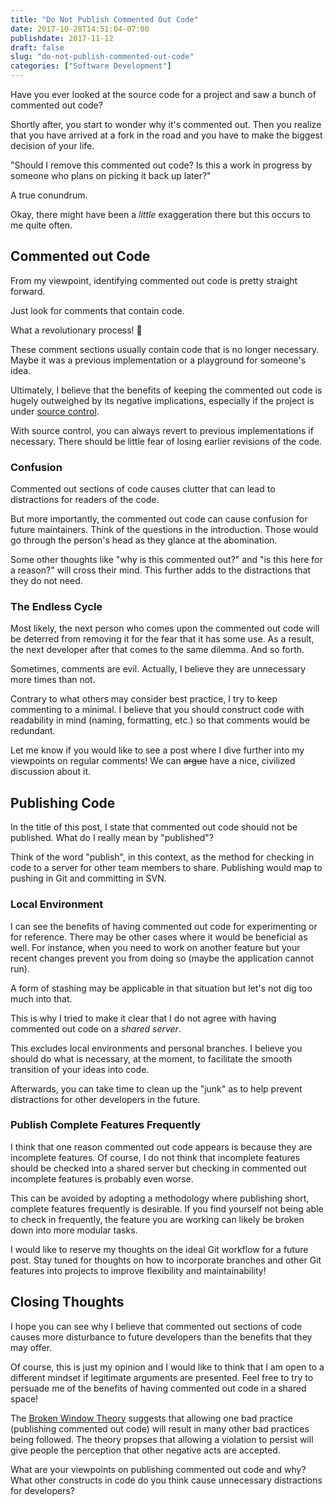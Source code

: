 ```yaml
---
title: "Do Not Publish Commented Out Code"
date: 2017-10-28T14:51:04-07:00
publishdate: 2017-11-12
draft: false
slug: "do-not-publish-commented-out-code"
categories: ["Software Development"]
---
```


Have you ever looked at the source code for a project and saw a bunch of commented out code?

Shortly after, you start to wonder why it's commented out. Then you realize that you have arrived at a fork in the road and you have to make the biggest decision of your life.

"Should I remove this commented out code? Is this a work in progress by someone who plans on picking it back up later?"

A true conundrum.

Okay, there might have been a *little* exaggeration there but this occurs to me quite often.

## Commented out Code

From my viewpoint, identifying commented out code is pretty straight forward.

Just look for comments that contain code.

What a revolutionary process! 🙂

These comment sections usually contain code that is no longer necessary. Maybe it was a previous implementation or a playground for someone's idea.

Ultimately, I believe that the benefits of keeping the commented out code is hugely outweighed by its negative implications, especially if the project is under [source control](/what-is-version-control).

With source control, you can always revert to previous implementations if necessary. There should be little fear of losing earlier revisions of the code.

### Confusion

Commented out sections of code causes clutter that can lead to distractions for readers of the code.

But more importantly, the commented out code can cause confusion for future maintainers. Think of the questions in the introduction. Those would go through the person's head as they glance at the abomination.

Some other thoughts like "why is this commented out?" and "is this here for a reason?" will cross their mind. This further adds to the distractions that they do not need.

### The Endless Cycle

Most likely, the next person who comes upon the commented out code will be deterred from removing it for the fear that it has some use. As a result, the next developer after that comes to the same dilemma. And so forth.

Sometimes, comments are evil. Actually, I believe they are unnecessary more times than not.

Contrary to what others may consider best practice, I try to keep commenting to a minimal. I believe that you should construct code with readability in mind (naming, formatting, etc.) so that comments would be redundant.

Let me know if you would like to see a post where I dive further into my viewpoints on regular comments! We can ~~argue~~ have a nice, civilized discussion about it.

## Publishing Code

In the title of this post, I state that commented out code should not be published. What do I really mean by "published"?

Think of the word "publish", in this context, as the method for checking in code to a server for other team members to share. Publishing would map to pushing in Git and committing in SVN.

### Local Environment

I can see the benefits of having commented out code for experimenting or for reference. There may be other cases where it would be beneficial as well. For instance, when you need to work on another feature but your recent changes prevent you from doing so (maybe the application cannot run).

A form of stashing may be applicable in that situation but let's not dig too much into that.

This is why I tried to make it clear that I do not agree with having commented out code on a *shared server*.

This excludes local environments and personal branches. I believe you should do what is necessary, at the moment, to facilitate the smooth transition of your ideas into code.

Afterwards, you can take time to clean up the "junk" as to help prevent distractions for other developers in the future.

### Publish Complete Features Frequently

I think that one reason commented out code appears is because they are incomplete features. Of course, I do not think that incomplete features should be checked into a shared server but checking in commented out incomplete features is probably even worse.

This can be avoided by adopting a methodology where publishing short, complete features frequently is desirable. If you find yourself not being able to check in frequently, the feature you are working can likely be broken down into more modular tasks.

I would like to reserve my thoughts on the ideal Git workflow for a future post. Stay tuned for thoughts on how to incorporate branches and other Git features into projects to improve flexibility and maintainability!

## Closing Thoughts

I hope you can see why I believe that commented out sections of code causes more disturbance to future developers than the benefits that they may offer.

Of course, this is just my opinion and I would like to think that I am open to a different mindset if legitimate arguments are presented. Feel free to try to persuade me of the benefits of having commented out code in a shared space!

The <a href="https://en.wikipedia.org/wiki/Broken_windows_theory" target="_blank">Broken Window Theory</a> suggests that allowing one bad practice (publishing commented out code) will result in many other bad practices being followed. The theory propses that allowing a violation to persist will give people the perception that other negative acts are accepted.

What are your viewpoints on publishing commented out code and why? What other constructs in code do you think cause unnecessary distractions for developers?